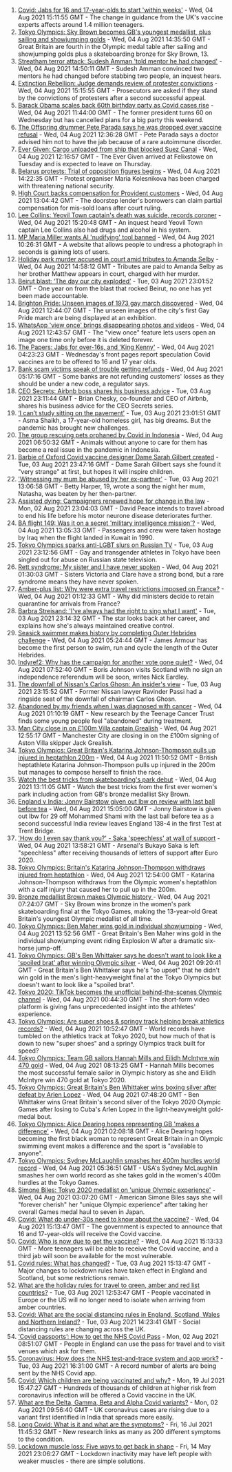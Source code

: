 1. [Covid: Jabs for 16 and 17-year-olds to start 'within weeks'](https://www.bbc.co.uk/news/uk-58091693) - Wed, 04 Aug 2021 15:11:55 GMT - The change in guidance from the UK's vaccine experts affects around 1.4 million teenagers.
2. [Tokyo Olympics: Sky Brown becomes GB's youngest medallist, plus sailing and showjumping golds](https://www.bbc.co.uk/sport/olympics/58082545) - Wed, 04 Aug 2021 14:35:50 GMT - Great Britain are fourth in the Olympic medal table after sailing and showjumping golds plus a skateboarding bronze for Sky Brown, 13.
3. [Streatham terror attack: Sudesh Amman 'told mentor he had changed'](https://www.bbc.co.uk/news/uk-england-london-58090651) - Wed, 04 Aug 2021 14:50:11 GMT - Sudesh Amman convinced two mentors he had changed before stabbing two people, an inquest hears.
4. [Extinction Rebellion: Judge demands review of protester convictions](https://www.bbc.co.uk/news/uk-58092234) - Wed, 04 Aug 2021 15:15:55 GMT - Prosecutors are asked if they stand by the convictions of protesters after a second successful appeal.
5. [Barack Obama scales back 60th birthday party as Covid cases rise](https://www.bbc.co.uk/news/world-us-canada-58083780) - Wed, 04 Aug 2021 11:44:00 GMT - The former president turns 60 on Wednesday but has cancelled plans for a big party this weekend.
6. [The Offspring drummer Pete Parada says he was dropped over vaccine refusal](https://www.bbc.co.uk/news/entertainment-arts-58085459) - Wed, 04 Aug 2021 12:36:28 GMT - Pete Parada says a doctor advised him not to have the jab because of a rare autoimmune disorder.
7. [Ever Given: Cargo unloaded from ship that blocked Suez Canal](https://www.bbc.co.uk/news/uk-england-suffolk-58085950) - Wed, 04 Aug 2021 12:16:57 GMT - The Ever Given arrived at Felixstowe on Tuesday and is expected to leave on Thursday.
8. [Belarus protests: Trial of opposition figures begins](https://www.bbc.co.uk/news/world-europe-58083672) - Wed, 04 Aug 2021 14:22:35 GMT - Protest organiser Maria Kolesnikova has been charged with threatening national security.
9. [High Court backs compensation for Provident customers](https://www.bbc.co.uk/news/business-58089605) - Wed, 04 Aug 2021 13:04:42 GMT - The doorstep lender's borrowers can claim partial compensation for mis-sold loans after court ruling.
10. [Lee Collins: Yeovil Town captain's death was suicide, records coroner](https://www.bbc.co.uk/news/uk-england-somerset-58090985) - Wed, 04 Aug 2021 15:20:48 GMT - An inquest heard Yeovil Town captain Lee Collins also had drugs and alcohol in his system.
11. [MP Maria Miller wants AI 'nudifying' tool banned](https://www.bbc.co.uk/news/technology-57996910) - Wed, 04 Aug 2021 10:26:31 GMT - A website that allows people to undress a photograph in seconds is gaining lots of users.
12. [Holiday park murder accused in court amid tributes to Amanda Selby](https://www.bbc.co.uk/news/uk-wales-58083395) - Wed, 04 Aug 2021 14:58:12 GMT - Tributes are paid to Amanda Selby as her brother Matthew appears in court, charged with her murder.
13. [Beirut blast: ‘The day our city exploded’](https://www.bbc.co.uk/news/world-middle-east-58076999) - Tue, 03 Aug 2021 23:01:52 GMT - One year on from the blast that rocked Beirut, no one has yet been made accountable.
14. [Brighton Pride: Unseen images of 1973 gay march discovered](https://www.bbc.co.uk/news/uk-england-sussex-58083493) - Wed, 04 Aug 2021 12:44:07 GMT - The unseen images of the city's first Gay Pride march are being displayed at an exhibition.
15. [WhatsApp 'view once' brings disappearing photos and videos](https://www.bbc.co.uk/news/technology-58087379) - Wed, 04 Aug 2021 12:43:57 GMT - The "view once" feature lets users open an image one time only before it is deleted forever.
16. [The Papers: Jabs for over-16s, and 'King Kenny'](https://www.bbc.co.uk/news/blogs-the-papers-58081063) - Wed, 04 Aug 2021 04:23:23 GMT - Wednesday's front pages report speculation Covid vaccines are to be offered to 16 and 17 year olds.
17. [Bank scam victims speak of trouble getting refunds](https://www.bbc.co.uk/news/uk-england-northamptonshire-58077621) - Wed, 04 Aug 2021 05:17:16 GMT - Some banks are not refunding customers' losses as they should be under a new code, a regulator says.
18. [CEO Secrets: Airbnb boss shares his business advice](https://www.bbc.co.uk/news/business-58025562) - Tue, 03 Aug 2021 23:11:44 GMT - Brian Chesky, co-founder and CEO of Airbnb, shares his business advice for the CEO Secrets series.
19. [ ‘I can’t study sitting on the pavement’](https://www.bbc.co.uk/news/world-asia-india-58025055) - Tue, 03 Aug 2021 23:01:51 GMT - Asma Shaikh, a 17-year-old homeless girl, has big dreams. But the pandemic has brought new challenges.
20. [The group rescuing pets orphaned by Covid in Indonesia](https://www.bbc.co.uk/news/world-asia-58082216) - Wed, 04 Aug 2021 06:50:32 GMT - Animals without anyone to care for them has become a real issue in the pandemic in Indonesia.
21. [Barbie of Oxford Covid vaccine designer Dame Sarah Gilbert created](https://www.bbc.co.uk/news/uk-58077396) - Tue, 03 Aug 2021 23:47:16 GMT - Dame Sarah Gilbert says she found it "very strange" at first, but hopes it will inspire children.
22. ['Witnessing my mum be abused by her ex-partner'](https://www.bbc.co.uk/news/uk-58063101) - Tue, 03 Aug 2021 13:06:58 GMT - Betty Harper, 19, wrote a song the night her mum, Natasha, was beaten by her then-partner.
23. [Assisted dying: Campaigners renewed hope for change in the law](https://www.bbc.co.uk/news/uk-england-london-58014609) - Mon, 02 Aug 2021 23:04:03 GMT - David Peace intends to travel abroad to end his life before his motor neurone disease deteriorates further.
24. [BA flight 149: Was it on a secret 'military intelligence mission'?](https://www.bbc.co.uk/news/uk-58087520) - Wed, 04 Aug 2021 13:05:33 GMT - Passengers and crew were taken hostage by Iraq when the flight landed in Kuwait in 1990.
25. [Tokyo Olympics sparks anti-LGBT slurs on Russian TV](https://www.bbc.co.uk/news/world-europe-58029133) - Tue, 03 Aug 2021 23:12:56 GMT - Gay and transgender athletes in Tokyo have been singled out for abuse on Russian state television.
26. [Rett syndrome: My sister and I have never spoken](https://www.bbc.co.uk/news/disability-58073175) - Wed, 04 Aug 2021 01:30:03 GMT - Sisters Victoria and Clare have a strong bond, but a rare syndrome means they have never spoken.
27. [Amber-plus list: Why were extra travel restrictions imposed on France?](https://www.bbc.co.uk/news/58061520) - Wed, 04 Aug 2021 01:12:33 GMT - Why did ministers decide to retain quarantine for arrivals from France?
28. [Barbra Streisand: 'I've always had the right to sing what I want'](https://www.bbc.co.uk/news/entertainment-arts-58056164) - Tue, 03 Aug 2021 23:14:32 GMT - The star looks back at her career, and explains how she's always maintained creative control.
29. [Seasick swimmer makes history by completing Outer Hebrides challenge](https://www.bbc.co.uk/news/uk-scotland-edinburgh-east-fife-58059477) - Wed, 04 Aug 2021 05:24:44 GMT - James Armour has become the first person to swim, run and cycle the length of the Outer Hebrides.
30. [Indyref2: Why has the campaign for another vote gone quiet?](https://www.bbc.co.uk/news/uk-politics-58079551) - Wed, 04 Aug 2021 07:52:40 GMT - Boris Johnson visits Scotland with no sign an independence referendum will be soon, writes Nick Eardley.
31. [The downfall of Nissan's Carlos Ghosn: An insider's view](https://www.bbc.co.uk/news/business-58070929) - Tue, 03 Aug 2021 23:15:52 GMT - Former Nissan lawyer Ravinder Passi had a ringside seat of the downfall of chairman Carlos Ghosn.
32. [Abandoned by my friends when I was diagnosed with cancer](https://www.bbc.co.uk/news/newsbeat-58033162) - Wed, 04 Aug 2021 01:10:19 GMT - New research by the Teenage Cancer Trust finds some young people feel "abandoned" during treatment.
33. [Man City close in on £100m Villa captain Grealish](https://www.bbc.co.uk/sport/football/58088911) - Wed, 04 Aug 2021 12:55:17 GMT - Manchester City are closing in on the £100m signing of Aston Villa skipper Jack Grealish.
34. [Tokyo Olympics: Great Britain's Katarina Johnson-Thompson pulls up injured in heptathlon 200m](https://www.bbc.co.uk/sport/av/olympics/58088993) - Wed, 04 Aug 2021 11:50:52 GMT - British heptathlete Katarina Johnson-Thompson pulls up injured in the 200m but manages to compose herself to finish the race.
35. [Watch the best tricks from skateboarding's park debut](https://www.bbc.co.uk/sport/av/olympics/58089843) - Wed, 04 Aug 2021 13:11:05 GMT - Watch the best tricks from the first ever women's park including action from GB's bronze medallist Sky Brown.
36. [England v India: Jonny Bairstow given out lbw on review with last ball before tea](https://www.bbc.co.uk/sport/av/cricket/58087622) - Wed, 04 Aug 2021 15:05:00 GMT - Jonny Bairstow is given out lbw for 29 off Mohammed Shami with the last ball before tea as a second successful India review leaves England 138-4 in the first Test at Trent Bridge.
37. ['How do I even say thank you?' - Saka 'speechless' at wall of support](https://www.bbc.co.uk/sport/football/58086692) - Wed, 04 Aug 2021 13:58:21 GMT - Arsenal's Bukayo Saka is left "speechless" after receiving thousands of letters of support after Euro 2020.
38. [Tokyo Olympics: Britain's Katarina Johnson-Thompson withdraws injured from heptathlon](https://www.bbc.co.uk/sport/olympics/58082673) - Wed, 04 Aug 2021 12:54:00 GMT - Katarina Johnson-Thompson withdraws from the Olympic women's heptathlon with a calf injury that caused her to pull up in the 200m.
39. [Bronze medallist Brown makes Olympic history ](https://www.bbc.co.uk/sport/olympics/58082535) - Wed, 04 Aug 2021 07:24:07 GMT - Sky Brown wins bronze in the women's park skateboarding final at the Tokyo Games, making the 13-year-old Great Britain's youngest Olympic medallist of all time.
40. [Tokyo Olympics: Ben Maher wins gold in individual showjumping](https://www.bbc.co.uk/sport/olympics/58083290) - Wed, 04 Aug 2021 13:52:56 GMT - Great Britain's Ben Maher wins gold in the individual showjumping event riding Explosion W after a dramatic six-horse jump-off.
41. [Tokyo Olympics: GB's Ben Whittaker says he doesn't want to look like a 'spoiled brat' after winning Olympic silver](https://www.bbc.co.uk/sport/av/olympics/58085095) - Wed, 04 Aug 2021 09:20:41 GMT - Great Britain's Ben Whittaker says he's "so upset" that he didn't win gold in the men's light-heavyweight final at the Tokyo Olympics but doesn't want to look like a "spoiled brat".
42. [Tokyo 2020: TikTok becomes the unofficial behind-the-scenes Olympic channel](https://www.bbc.co.uk/news/world-australia-58053519) - Wed, 04 Aug 2021 00:44:30 GMT - The short-form video platform is giving fans unprecedented insight into the athletes' experience.
43. [Tokyo Olympics: Are super shoes & springy track helping break athletics records?](https://www.bbc.co.uk/sport/olympics/58084865) - Wed, 04 Aug 2021 10:52:47 GMT - World records have tumbled on the athletics track at Tokyo 2020, but how much of that is down to new "super shoes" and a springy Olympics track built for speed?
44. [Tokyo Olympics: Team GB sailors Hannah Mills and Eilidh McIntyre win 470 gold](https://www.bbc.co.uk/sport/olympics/58083440) - Wed, 04 Aug 2021 08:13:25 GMT - Hannah Mills becomes the most successful female sailor in Olympic history as she and Eilidh McIntyre win 470 gold at Tokyo 2020.
45. [Tokyo Olympics: Great Britain's Ben Whittaker wins boxing silver after defeat by Arlen Lopez](https://www.bbc.co.uk/sport/olympics/58083205) - Wed, 04 Aug 2021 07:48:20 GMT - Ben Whittaker wins Great Britain's second silver of the Tokyo 2020 Olympic Games after losing to Cuba's Arlen Lopez in the light-heavyweight gold-medal bout.
46. [Tokyo Olympics: Alice Dearing hopes representing GB 'makes a difference'](https://www.bbc.co.uk/sport/av/olympics/58081828) - Wed, 04 Aug 2021 02:08:18 GMT - Alice Dearing hopes becoming the first black woman to represent Great Britain in an Olympic swimming event makes a difference and the sport is "available to anyone".
47. [Tokyo Olympics: Sydney McLaughlin smashes her 400m hurdles world record](https://www.bbc.co.uk/sport/olympics/58082285) - Wed, 04 Aug 2021 05:36:51 GMT - USA's Sydney McLaughlin smashes her own world record as she takes gold in the women's 400m hurdles at the Tokyo Games.
48. [Simone Biles: Tokyo 2020 medallist on 'unique Olympic experience'](https://www.bbc.co.uk/sport/olympics/58081505) - Wed, 04 Aug 2021 03:07:20 GMT - American Simone Biles says she will "forever cherish" her "unique Olympic experience" after taking her overall Games medal haul to seven in Japan.
49. [Covid: What do under-30s need to know about the vaccine?](https://www.bbc.co.uk/news/health-57273875) - Wed, 04 Aug 2021 15:13:47 GMT - The government is expected to announce that 16 and 17-year-olds will receive the Covid vaccine.
50. [Covid: Who is now due to get the vaccine?](https://www.bbc.co.uk/news/health-55045639) - Wed, 04 Aug 2021 15:13:33 GMT - More teenagers will be able to receive the Covid vaccine, and a third jab will soon be available for the most vulnerable.
51. [Covid rules: What has changed?](https://www.bbc.co.uk/news/explainers-52530518) - Tue, 03 Aug 2021 15:13:47 GMT - Major changes to lockdown rules have taken effect in England and Scotland, but some restrictions remain.
52. [What are the holiday rules for travel to green, amber and red list countries?](https://www.bbc.co.uk/news/explainers-52544307) - Tue, 03 Aug 2021 12:53:47 GMT - People vaccinated in Europe or the US will no longer need to isolate when arriving from amber countries.
53. [Covid: What are the social distancing rules in England, Scotland, Wales and Northern Ireland?](https://www.bbc.co.uk/news/uk-51506729) - Tue, 03 Aug 2021 14:23:41 GMT - Social distancing rules are changing across the UK.
54. [‘Covid passports’: How to get the NHS Covid Pass](https://www.bbc.co.uk/news/explainers-55718553) - Mon, 02 Aug 2021 08:51:07 GMT - People in England can use the pass for travel and to visit venues which ask for them.
55. [Coronavirus: How does the NHS test-and-trace system and app work?](https://www.bbc.co.uk/news/explainers-52442754) - Tue, 03 Aug 2021 16:31:00 GMT - A record number of alerts are being sent by the NHS Covid app.
56. [Covid: Which children are being vaccinated and why?](https://www.bbc.co.uk/news/health-57888429) - Mon, 19 Jul 2021 15:47:27 GMT - Hundreds of thousands of children at higher risk from coronavirus infection will be offered a Covid vaccine in the UK.
57. [What are the Delta, Gamma, Beta and Alpha Covid variants?](https://www.bbc.co.uk/news/health-55659820) - Mon, 02 Aug 2021 09:56:40 GMT - UK coronavirus cases are rising due to a variant first identified in India that spreads more easily.
58. [Long Covid: What is it and what are the symptoms?](https://www.bbc.co.uk/news/health-57833394) - Fri, 16 Jul 2021 11:45:32 GMT - New research links as many as 200 different symptoms to the condition.
59. [Lockdown muscle loss: Five ways to get back in shape](https://www.bbc.co.uk/news/uk-56887390) - Fri, 14 May 2021 23:06:27 GMT - Lockdown inactivity may have left people with weaker muscles - there are simple solutions.
